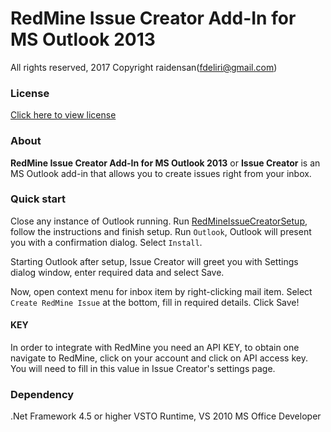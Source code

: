 ﻿# RedMine Issue Creator Add-In for MS Outlook 2013
All rights reserved, 2017 Copyright raidensan(fdeliri@gmail.com)

### License
[Click here to view license](https://www.binpress.com/license/view/l/f188ca7bbd1e967622652d31c322ae2b)

### About
**RedMine Issue Creator Add-In for MS Outlook 2013** or **Issue Creator** is an MS Outlook add-in that allows you to create issues right from your inbox.

### Quick start
Close any instance of Outlook running.
 Run [RedMineIssueCreatorSetup](/Setup/RedMineIssueCreatorSetup.exe), follow the instructions and finish setup.
 Run `Outlook`, Outlook will present you with a confirmation dialog.
 Select `Install`.

 Starting Outlook after setup, Issue Creator will greet you with Settings dialog window,
 enter required data and select Save.
 
 Now, open context menu for  inbox item by right-clicking mail item.
 Select `Create RedMine Issue` at the bottom, fill in required details. Click Save!

#### KEY
In order to integrate with RedMine you need an API KEY,
 to obtain one navigate to RedMine,
 click on your account and click on API access key.
 You will need to fill in this value in Issue Creator's settings page.

### Dependency
.Net Framework 4.5 or higher
VSTO Runtime, VS 2010 MS Office Developer
